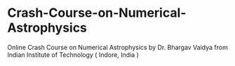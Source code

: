 # Crash-Course-on-Numerical-Astrophysics
Online Crash Course on Numerical Astrophysics by  Dr. Bhargav Vaidya from Indian Institute of Technology ( Indore, India )
